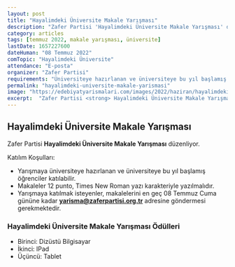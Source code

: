 ```yaml
---
layout: post
title: "Hayalimdeki Üniversite Makale Yarışması"
description: "Zafer Partisi 'Hayalimdeki Üniversite Makale Yarışması' düzenliyor."
category: articles
tags: [temmuz 2022, makale yarışması, üniversite]
lastDate: 1657227600
dateHuman: "08 Temmuz 2022"
comTopic: "Hayalimdeki Üniversite"
attendance: "E-posta"
organizer: "Zafer Partisi"
requirements: "Üniversiteye hazırlanan ve üniversiteye bu yıl başlamış öğrenciler katılabilir."
permalink: "hayalimdeki-universite-makale-yarismasi"
image: "https://edebiyatyarismalari.com/images/2022/haziran/hayalimdeki-universite-makale-yarismasi.jpg"
excerpt:  "Zafer Partisi <strong> Hayalimdeki Üniversite Makale Yarışması </strong> düzenliyor."
---
```


## Hayalimdeki Üniversite Makale Yarışması
Zafer Partisi **Hayalimdeki Üniversite Makale Yarışması** düzenliyor.

Katılım Koşulları:
- Yarışmaya üniversiteye hazırlanan ve üniversiteye bu yıl başlamış öğrenciler katılabilir. 
- Makaleler 12 punto, Times New Roman yazı karakteriyle yazılmalıdır.
- Yarışmaya katılmak isteyenler, makalelerini en geç 08 Temmuz Cuma gününe kadar **yarisma@zaferpartisi.org.tr** adresine göndermesi gerekmektedir.


### Hayalimdeki Üniversite Makale Yarışması Ödülleri
- Birinci: Dizüstü Bilgisayar
- İkinci: IPad
- Üçüncü: Tablet